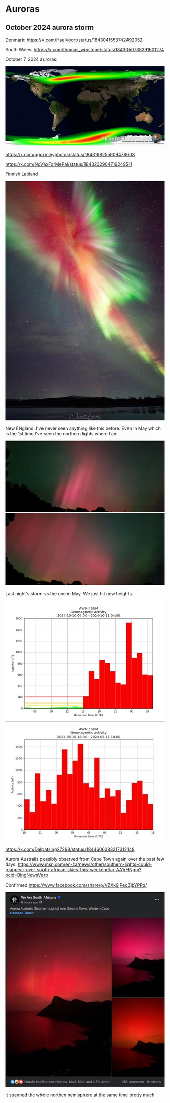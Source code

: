 # Auroras

## October 2024 aurora storm

Denmark: https://x.com/HaelVoort/status/1843041553742492052

South Wales: https://x.com/thomas_winstone/status/1843050738391601274

October 7, 2024 auroras:

![](img/241007-auroras.jpg)

https://x.com/ggormleyphotos/status/1843198255909478608

https://x.com/NoVaxForMePal/status/1843232904719249511

Finnish Lapland

![](img/auroras-finnish.jpg)

New ENgland: I've never seen anything like this before. Even in May which is the 1st time I've seen the northern lights where I am.

![](img/new-england-aurora1.jpg)
![](img/new-england-aurora2.jpg)

Last night's storm vs the one in May. We just hit new heights.

![](img/aurora-data.jpg)
![](img/aurora-data2.jpg)

https://x.com/Dalpatsing27298/status/1844606383217312148

Aurora Australis possibly observed from Cape Town again over the past few days.
https://www.msn.com/en-za/news/other/southern-lights-could-reappear-over-south-african-skies-this-weekend/ar-AA1rHNgm?ocid=BingNewsVerp

Confirmed
https://www.facebook.com/share/p/VZXk9jPeoZjbYPPq/

![](img/aurora-cape-town.jpg)

it spanned the whole northen hemisphere at the same time pretty much
